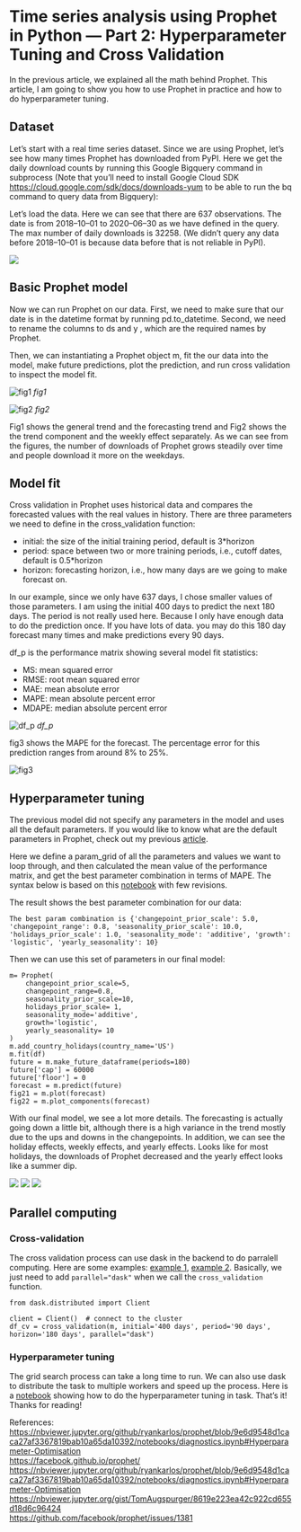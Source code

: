# Time series analysis using Prophet in Python — Part 2: Hyperparameter Tuning and Cross Validation

In the previous article, we explained all the math behind Prophet. This article, I am going to show you how to use Prophet in practice and how to do hyperparameter tuning.

## Dataset
Let’s start with a real time series dataset. Since we are using Prophet, let’s see how many times Prophet has downloaded from PyPI. Here we get the daily download counts by running this Google Bigquery command in subprocess (Note that you’ll need to install Google Cloud SDK https://cloud.google.com/sdk/docs/downloads-yum to be able to run the bq command to query data from Bigquery):

<script src="https://gist.github.com/sophiamyang/084b141461dbc7d31402731a2873c92a.js"></script>

Let’s load the data. Here we can see that there are 637 observations. The date is from 2018–10–01 to 2020–06–30 as we have defined in the query. The max number of daily downloads is 32258. (We didn’t query any data before 2018–10–01 is because data before that is not reliable in PyPI).

![](p1.png)


## Basic Prophet model
Now we can run Prophet on our data. First, we need to make sure that our date is in the datetime format by running pd.to_datetime. Second, we need to rename the columns to ds and y , which are the required names by Prophet.

Then, we can instantiating a Prophet object m, fit the our data into the model, make future predictions, plot the prediction, and run cross validation to inspect the model fit.

<script src="https://gist.github.com/sophiamyang/4deaf1991927b96f35e3425d83f534c4.js"></script>

![fig1](p2.png)
*fig1*

![fig2](p3.png)
*fig2*

Fig1 shows the general trend and the forecasting trend and Fig2 shows the the trend component and the weekly effect separately. As we can see from the figures, the number of downloads of Prophet grows steadily over time and people download it more on the weekdays.

## Model fit
Cross validation in Prophet uses historical data and compares the forecasted values with the real values in history. There are three parameters we need to define in the cross_validation function:
- initial: the size of the initial training period, default is 3*horizon
- period: space between two or more training periods, i.e., cutoff dates, default is 0.5*horizon
- horizon: forecasting horizon, i.e., how many days are we going to make forecast on.

In our example, since we only have 637 days, I chose smaller values of those parameters. I am using the initial 400 days to predict the next 180 days. The period is not really used here. Because I only have enough data to do the prediction once. If you have lots of data. you may do this 180 day forecast many times and make predictions every 90 days.

df_p is the performance matrix showing several model fit statistics:
- MS: mean squared error
- RMSE: root mean squared error
- MAE: mean absolute error
- MAPE: mean absolute percent error
- MDAPE: median absolute percent error

![df_p](p4.png)
*df_p*

fig3 shows the MAPE for the forecast. The percentage error for this prediction ranges from around 8% to 25%.

![fig3](p5.png)


## Hyperparameter tuning
The previous model did not specify any parameters in the model and uses all the default parameters. If you would like to know what are the default parameters in Prophet, check out my previous [article](https://sophiamyang.github.io/DS/timeseries/timeseries1.html).


Here we define a param_grid of all the parameters and values we want to loop through, and then calculated the mean value of the performance matrix, and get the best parameter combination in terms of MAPE. The syntax below is based on this [notebook](https://nbviewer.jupyter.org/github/ryankarlos/prophet/blob/9e6d9548d1caca27af3367819bab10a65da10392/notebooks/diagnostics.ipynb#Hyperparameter-Optimisation) with few revisions.

<script src="https://gist.github.com/sophiamyang/d19946e1c135b55e0836e794b7454a0e.js"></script>

The result shows the best parameter combination for our data:
```
The best param combination is {'changepoint_prior_scale': 5.0, 'changepoint_range': 0.8, 'seasonality_prior_scale': 10.0, 'holidays_prior_scale': 1.0, 'seasonality_mode': 'additive', 'growth': 'logistic', 'yearly_seasonality': 10}
```

Then we can use this set of parameters in our final model:
```
m= Prophet(
    changepoint_prior_scale=5,
    changepoint_range=0.8,
    seasonality_prior_scale=10,
    holidays_prior_scale= 1,
    seasonality_mode='additive',
    growth='logistic', 
    yearly_seasonality= 10
)
m.add_country_holidays(country_name='US')
m.fit(df)
future = m.make_future_dataframe(periods=180) 
future['cap'] = 60000
future['floor'] = 0
forecast = m.predict(future)
fig21 = m.plot(forecast)
fig22 = m.plot_components(forecast)
```

With our final model, we see a lot more details. The forecasting is actually going down a little bit, although there is a high variance in the trend mostly due to the ups and downs in the changepoints. In addition, we can see the holiday effects, weekly effects, and yearly effects. Looks like for most holidays, the downloads of Prophet decreased and the yearly effect looks like a summer dip.

![](p6.png)
![](p7.png)
![](p8.png)


## Parallel computing
### Cross-validation
The cross validation process can use dask in the backend to do parralell computing. Here are some examples: [example 1](https://github.com/dask/dask-examples/blob/master/applications/forecasting-with-prophet.ipynb), [example 2](https://github.com/facebook/prophet/blob/30bcfed91872015ed6b864b29b7886e03e7a87f6/notebooks/diagnostics.ipynb). Basically, we just need to add `parallel="dask"` when we call the `cross_validation` function.

```
from dask.distributed import Client

client = Client()  # connect to the cluster
df_cv = cross_validation(m, initial='400 days', period='90 days', horizon='180 days', parallel="dask")
```

### Hyperparameter tuning
The grid search process can take a long time to run. We can also use dask to distribute the task to multiple workers and speed up the process. Here is a [notebook](https://nbviewer.jupyter.org/gist/TomAugspurger/8619e223ea42c922cd655d18d6c96424) showing how to do the hyperparameter tuning in task.
That’s it! Thanks for reading!


References:  
https://nbviewer.jupyter.org/github/ryankarlos/prophet/blob/9e6d9548d1caca27af3367819bab10a65da10392/notebooks/diagnostics.ipynb#Hyperparameter-Optimisation    
https://facebook.github.io/prophet/   
https://nbviewer.jupyter.org/github/ryankarlos/prophet/blob/9e6d9548d1caca27af3367819bab10a65da10392/notebooks/diagnostics.ipynb#Hyperparameter-Optimisation    
https://nbviewer.jupyter.org/gist/TomAugspurger/8619e223ea42c922cd655d18d6c96424   
https://github.com/facebook/prophet/issues/1381   
